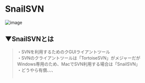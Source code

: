 # SnailSVN
![image](https://user-images.githubusercontent.com/81621944/209935506-7d72f896-ae7d-487e-9fbe-649e174986f7.png)

## ▼SnailSVNとは
>・SVNを利用するためのクGUIライアントツール<br>
>・SVNのクライアントツールは「TortoiseSVN」がメジャーだがWindows専用のため、MacでSVN利用する場合は「SnailSVN」<br>
>・どうやら有償、、、<br>
><br>
